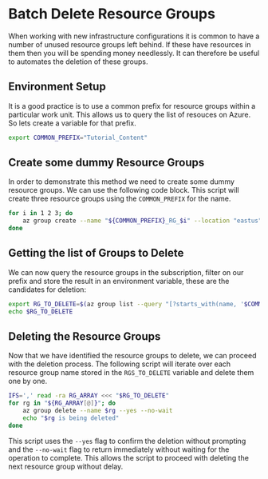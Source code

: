 <!-- TODO: Convert the better version of this content found at https://learn.microsoft.com/en-us/cli/azure/delete-azure-resources-at-scale -->

# Batch Delete Resource Groups

When working with new infrastructure configurations it is common to have a number of unused resource groups left behind. If these have resources in them then you will be spending money needlessly. It can therefore be useful to automates the deletion of these groups.

## Environment Setup

It is a good practice is to use a common prefix for resource groups within a particular work unit. This allows us to query the list of resouces on Azure. So lets create a variable for that prefix.

```bash
export COMMON_PREFIX="Tutorial_Content"
```

## Create some dummy Resource Groups

In order to demonstrate this method we need to create some dummy resource groups. We can use the following code block. This script will create three resource groups using the `COMMON_PREFIX` for the name.

```bash
for i in 1 2 3; do
    az group create --name "${COMMON_PREFIX}_RG_$i" --location "eastus"
done
```

## Getting the list of Groups to Delete

We can now query the resource groups in the subscription, filter on our prefix and store the result in an environment variable, these are the candidates for deletion:

```bash
export RG_TO_DELETE=$(az group list --query "[?starts_with(name, '$COMMON_PREFIX')].name" -o tsv | tr '\n' ',' | sed 's/,$//')
echo $RG_TO_DELETE
```

## Deleting the Resource Groups

Now that we have identified the resource groups to delete, we can proceed with the deletion process. The following script will iterate over each resource group name stored in the `RGS_TO_DELETE` variable and delete them one by one.

```bash
IFS=',' read -ra RG_ARRAY <<< "$RG_TO_DELETE"
for rg in "${RG_ARRAY[@]}"; do
    az group delete --name $rg --yes --no-wait
    echo "$rg is being deleted"
done
```

This script uses the `--yes` flag to confirm the deletion without prompting and the `--no-wait` flag to return immediately without waiting for the operation to complete. This allows the script to proceed with deleting the next resource group without delay.
